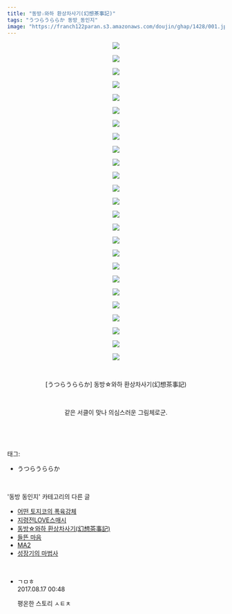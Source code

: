 ```yaml
---
title: "동방☆와하 환상차사기(幻想茶事記)"
tags: "うつらうららか 동방_동인지"
image: "https://franch122paran.s3.amazonaws.com/doujin/ghap/1428/001.jpg"
---
```

<div class="article">
<p style="text-align: center; clear: none; float: none;"><img src="{{ site.imgserver7 }}/ghap/1428/001.jpg"/></p>
<p style="text-align: center; clear: none; float: none;"><img src="{{ site.imgserver7 }}/ghap/1428/002.jpg"/></p>
<p style="text-align: center; clear: none; float: none;"><img src="{{ site.imgserver7 }}/ghap/1428/003.jpg"/></p>
<p style="text-align: center; clear: none; float: none;"><img src="{{ site.imgserver7 }}/ghap/1428/004.jpg"/></p>
<p style="text-align: center; clear: none; float: none;"><img src="{{ site.imgserver7 }}/ghap/1428/005.jpg"/></p>
<p style="text-align: center; clear: none; float: none;"><img src="{{ site.imgserver7 }}/ghap/1428/006.jpg"/></p>
<p style="text-align: center; clear: none; float: none;"><img src="{{ site.imgserver7 }}/ghap/1428/007.jpg"/></p>
<p style="text-align: center; clear: none; float: none;"><img src="{{ site.imgserver7 }}/ghap/1428/008.jpg"/></p>
<p style="text-align: center; clear: none; float: none;"><img src="{{ site.imgserver7 }}/ghap/1428/009.jpg"/></p>
<p style="text-align: center; clear: none; float: none;"><img src="{{ site.imgserver7 }}/ghap/1428/010.jpg"/></p>
<p style="text-align: center; clear: none; float: none;"><img src="{{ site.imgserver7 }}/ghap/1428/011.jpg"/></p>
<p style="text-align: center; clear: none; float: none;"><img src="{{ site.imgserver7 }}/ghap/1428/012.jpg"/></p>
<p style="text-align: center; clear: none; float: none;"><img src="{{ site.imgserver7 }}/ghap/1428/013.jpg"/></p>
<p style="text-align: center; clear: none; float: none;"><img src="{{ site.imgserver7 }}/ghap/1428/014.jpg"/></p>
<p style="text-align: center; clear: none; float: none;"><img src="{{ site.imgserver7 }}/ghap/1428/015.jpg"/></p>
<p style="text-align: center; clear: none; float: none;"><img src="{{ site.imgserver7 }}/ghap/1428/016.jpg"/></p>
<p style="text-align: center; clear: none; float: none;"><img src="{{ site.imgserver7 }}/ghap/1428/017.jpg"/></p>
<p style="text-align: center; clear: none; float: none;"><img src="{{ site.imgserver7 }}/ghap/1428/018.jpg"/></p>
<p style="text-align: center; clear: none; float: none;"><img src="{{ site.imgserver7 }}/ghap/1428/019.jpg"/></p>
<p style="text-align: center; clear: none; float: none;"><img src="{{ site.imgserver7 }}/ghap/1428/020.jpg"/></p>
<p style="text-align: center; clear: none; float: none;"><img src="{{ site.imgserver7 }}/ghap/1428/021.jpg"/></p>
<p style="text-align: center; clear: none; float: none;"><img src="{{ site.imgserver7 }}/ghap/1428/022.jpg"/></p>
<p style="text-align: center; clear: none; float: none;"><img src="{{ site.imgserver7 }}/ghap/1428/023.jpg"/></p>
<p style="text-align: center; clear: none; float: none;"><img src="{{ site.imgserver7 }}/ghap/1428/024.jpg"/></p>
<p style="text-align: center; clear: none; float: none;"><img src="{{ site.imgserver7 }}/ghap/1428/025.jpg"/></p>
<p style="text-align: center; clear: none; float: none;"><br/></p>
<p style="text-align: center; clear: none; float: none;">[うつらうららか] 동방☆와하 환상차사기(幻想茶事記)</p>
<p style="text-align: center; clear: none; float: none;"><br/></p>
<p style="text-align: center; clear: none; float: none;">같은 서클이 맞나 의심스러운 그림체로군.</p>
<p><br/></p>
</div><br/>
<div class="tagTrail">
<p>태그: </p>
<ul>
<li>うつらうららか</li>
</ul>
</div><br/>
<div class="another">
<p>'동방 동인지' 카테고리의 다른 글</p>
<ul>
<li><a href="/ghap_1431">어떤 토지코의 폭육강체</a></li>
<li><a href="/ghap_1430">지령전LOVE스매시</a></li>
<li><a href="/ghap_1428">동방☆와하 환상차사기(幻想茶事記)</a></li>
<li><a href="/ghap_1427">들뜬 마음</a></li>
<li><a href="/ghap_1426">MA2</a></li>
<li><a href="/ghap_1425">성장기의 마법사</a></li>
</ul>
</div><br/>
<div class="cb_module cb_fluid">
<div class="cb_wrt cb_profile">
<div class="comment">
<ul>
<li class="cb_thumb_off" id="comment15061400">
<div class="cb_comment_area">
<div class="cb_info_area">
<div class="cb_section">
<span class="cb_nick_name">ㄱㅁㅎ</span>
</div>
<div class="cb_section">
<span class="cb_date">2017.08.17 00:48 </span>
</div>
</div>
<div class="cb_dsc_comment">
<p class="cb_dsc">
											평온한 스토리 ㅅㅌㅊ
										</p>
</div>
</div></li>
</ul>
</div>
</div><!-- commentList close -->
</div><br/>

